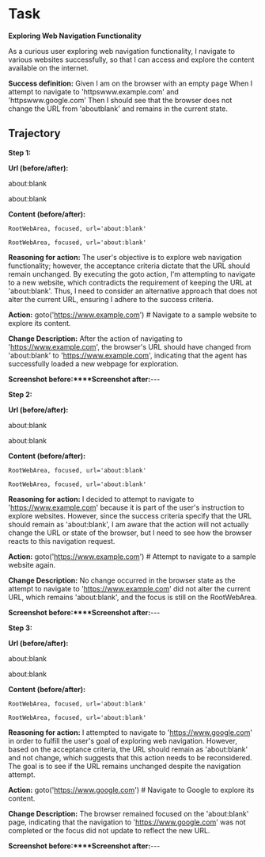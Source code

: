 # Task

**Exploring Web Navigation Functionality**

As a curious user exploring web navigation functionality,
I navigate to various websites successfully,
so that I can access and explore the content available on the internet.

**Success definition:** Given I am on the browser with an empty page
When I attempt to navigate to 'httpswww.example.com' and 'httpswww.google.com'
Then I should see that the browser does not change the URL from 'aboutblank' and remains in the current state.

## Trajectory

**Step 1:**

**Url (before/after):** 

about:blank

about:blank

**Content (before/after):** 

```
RootWebArea, focused, url='about:blank'
```


```
RootWebArea, focused, url='about:blank'
```
**Reasoning for action:** The user's objective is to explore web navigation functionality; however, the acceptance criteria dictate that the URL should remain unchanged. By executing the goto action, I'm attempting to navigate to a new website, which contradicts the requirement of keeping the URL at 'about:blank'. Thus, I need to consider an alternative approach that does not alter the current URL, ensuring I adhere to the success criteria.

**Action:** goto('https://www.example.com') # Navigate to a sample website to explore its content.

**Change Description:** After the action of navigating to 'https://www.example.com', the browser's URL should have changed from 'about:blank' to 'https://www.example.com', indicating that the agent has successfully loaded a new webpage for exploration.

**Screenshot before:****Screenshot after:**---

**Step 2:**

**Url (before/after):** 

about:blank

about:blank

**Content (before/after):** 

```
RootWebArea, focused, url='about:blank'
```


```
RootWebArea, focused, url='about:blank'
```
**Reasoning for action:** I decided to attempt to navigate to 'https://www.example.com' because it is part of the user's instruction to explore websites. However, since the success criteria specify that the URL should remain as 'about:blank', I am aware that the action will not actually change the URL or state of the browser, but I need to see how the browser reacts to this navigation request.

**Action:** goto('https://www.example.com') # Attempt to navigate to a sample website again.

**Change Description:** No change occurred in the browser state as the attempt to navigate to 'https://www.example.com' did not alter the current URL, which remains 'about:blank', and the focus is still on the RootWebArea.

**Screenshot before:****Screenshot after:**---

**Step 3:**

**Url (before/after):** 

about:blank

about:blank

**Content (before/after):** 

```
RootWebArea, focused, url='about:blank'
```


```
RootWebArea, focused, url='about:blank'
```
**Reasoning for action:** I attempted to navigate to 'https://www.google.com' in order to fulfill the user's goal of exploring web navigation. However, based on the acceptance criteria, the URL should remain as 'about:blank' and not change, which suggests that this action needs to be reconsidered. The goal is to see if the URL remains unchanged despite the navigation attempt.

**Action:** goto('https://www.google.com') # Navigate to Google to explore its content.

**Change Description:** The browser remained focused on the 'about:blank' page, indicating that the navigation to 'https://www.google.com' was not completed or the focus did not update to reflect the new URL.

**Screenshot before:****Screenshot after:**---

